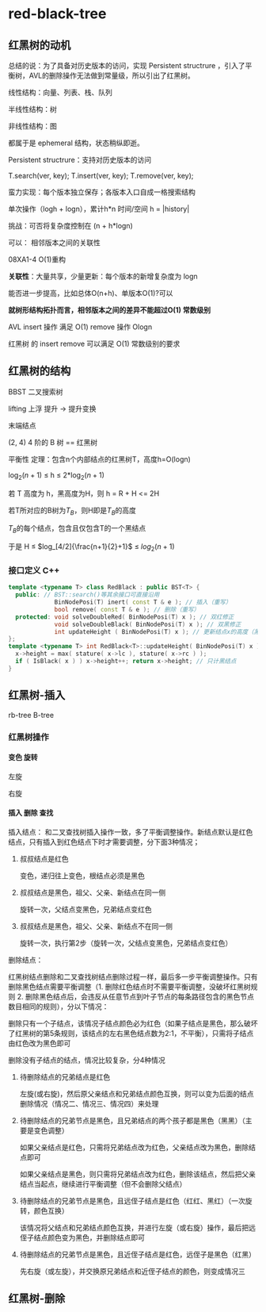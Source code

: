 # red-black-tree

## 红黑树的动机

总结的说：为了具备对历史版本的访问，实现 Persistent structrure ，引入了平衡树，AVL的删除操作无法做到常量级，所以引出了红黑树。

线性结构：向量、列表、栈、队列

半线性结构：树

非线性结构：图

都属于是 ephemeral 结构，状态稍纵即逝。

Persistent structrure：支持对历史版本的访问

T.search(ver, key); T.insert(ver, key); T.remove(ver, key);

蛮力实现：每个版本独立保存；各版本入口自成一格搜索结构

单次操作（logh + logn），累计h*n 时间/空间  h = |history|

挑战：可否将复杂度控制在 (n + h*logn)

可以： 相邻版本之间的关联性

08XA1-4 O(1)重构

**关联性**：大量共享，少量更新：每个版本的新增复杂度为 logn

能否进一步提高，比如总体O(n+h)、单版本O(1)?可以

**就树形结构拓扑而言，相邻版本之间的差异不能超过O(1) 常数级别**

AVL insert 操作 满足 O(1) remove 操作 Ologn

红黑树 的 insert remove 可以满足 O(1) 常数级别的要求

## 红黑树的结构

BBST 二叉搜索树

lifting 上浮 提升  -> 提升变换

末端结点

(2, 4) 4 阶的 B 树 == 红黑树

平衡性 
定理：包含n个内部结点的红黑树T，高度h=O(logn)

$\log_2{(n+1)}$ $\leq$ h $\leq$ 2*$\log_2{(n+1)}$

若 T 高度为 h，黑高度为H，则 h = R + H <= 2H

若T所对应的B树为$T_B$，则H即是$T_B$的高度

$T_B$的每个结点，包含且仅包含T的一个黑结点

于是 H $\leq$ $log_[4/2]{\frac{n+1}{2}+1}$ $\leq$ $log_2{(n+1)}$

### 接口定义 C++

```c++
template <typename T> class RedBlack : public BST<T> {
  public: // BST::search()等其余接口可直接沿用
             BinNodePosi(T) inert( const T & e ); // 插入（重写）
             bool remove( const T & e ); // 删除（重写）
  protected: void solveDoubleRed( BinNodePosi(T) x ); // 双红修正
             void solveDoubleBlack( BinNodePosi(T) x ); // 双黑修正
             int updateHeight ( BinNodePosi(T) x ); // 更新结点x的高度（黑高度）
};
template <typename T> int RedBlack<T>::updateHeight( BinNodePosi(T) x ) {
  x->height = max( stature( x->lc ), stature( x->rc ) );
  if ( IsBlack( x ) ) x->height++; return x->height; // 只计黑结点
}
```

## 红黑树-插入

rb-tree  B-tree

### 红黑树操作

#### 变色 旋转

左旋
<!-- 当前结点的父结点指针指向当前结点的右子结点
当前结点的右子结点指针指向当前结点的右子结点的左子结点
当前结点的右子节点的左子结点指针指向当前结点 -->

右旋

#### 插入 删除 查找

插入结点：
和二叉查找树插入操作一致，多了平衡调整操作。新结点默认是红色结点，只有插入到红色结点下时才需要调整，分下面3种情况；

1. 叔叔结点是红色

   变色，递归往上变色，根结点必须是黑色

2. 叔叔结点是黑色，祖父、父亲、新结点在同一侧

   旋转一次，父结点变黑色，兄弟结点变红色

3. 叔叔结点是黑色，祖父、父亲、新结点不在同一侧

   旋转一次，执行第2步（旋转一次，父结点变黑色，兄弟结点变红色）

删除结点：

红黑树结点删除和二叉查找树结点删除过程一样，最后多一步平衡调整操作。只有删除黑色结点需要平衡调整（1. 删除红色结点时不需要平衡调整，没破坏红黑树规则 2. 删除黑色结点后，会违反从任意节点到叶子节点的每条路径包含的黑色节点数目相同的规则），分以下情况：

删除只有一个子结点，该情况子结点颜色必为红色（如果子结点是黑色，那么破坏了红黑树的第5条规则，该结点的左右黑色结点数为2:1，不平衡），只需将子结点由红色改为黑色即可

删除没有子结点的结点，情况比较复杂，分4种情况

1. 待删除结点的兄弟结点是红色

   左旋(或右旋)，然后原父亲结点和兄弟结点颜色互换，则可以变为后面的结点删除情况（情况二、情况三、情况四）来处理

2. 待删除结点的兄弟节点是黑色，且兄弟结点的两个孩子都是黑色（黑黑）（主要是变色调整）

   如果父亲结点是红色，只需将兄弟结点改为红色，父亲结点改为黑色，删除结点即可

   如果父亲结点是黑色，则只需将兄弟结点改为红色，删除该结点，然后把父亲结点当起点，继续进行平衡调整（但不会删除父结点）

3. 待删除结点的兄弟节点是黑色，且远侄子结点是红色（红红、黑红）（一次旋转，颜色互换）

   该情况将父结点和兄弟结点颜色互换，并进行左旋（或右旋）操作，最后把远侄子结点颜色变为黑色，并删除结点即可

4. 待删除结点的兄弟节点是黑色，且近侄子结点是红色，远侄子是黑色（红黑）

   先右旋（或左旋），并交换原兄弟结点和近侄子结点的颜色，则变成情况三

## 红黑树-删除
